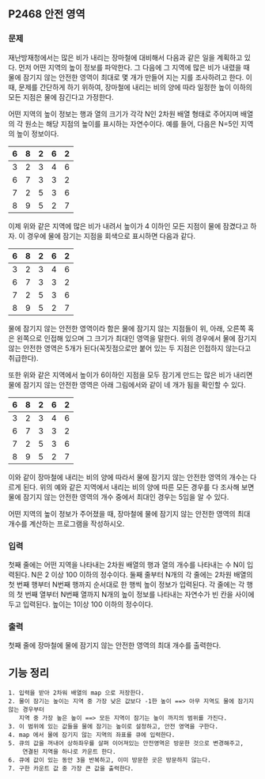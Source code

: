 ## P2468 안전 영역

### 문제
재난방재청에서는 많은 비가 내리는 장마철에 대비해서 다음과 같은 일을 계획하고 있다. 먼저 어떤 지역의 높이 정보를 파악한다. 그 다음에 그 지역에 많은 비가 내렸을 때 물에 잠기지 않는 안전한 영역이 최대로 몇 개가 만들어 지는 지를 조사하려고 한다. 이때, 문제를 간단하게 하기 위하여, 장마철에 내리는 비의 양에 따라 일정한 높이 이하의 모든 지점은 물에 잠긴다고 가정한다.

어떤 지역의 높이 정보는 행과 열의 크기가 각각 N인 2차원 배열 형태로 주어지며 배열의 각 원소는 해당 지점의 높이를 표시하는 자연수이다. 예를 들어, 다음은 N=5인 지역의 높이 정보이다.


| 6	 | 8 |	2|	6	|2|
|---|---|---|---|---|
| 3 | 	2 |	3|	4	|6|
| 6 | 	7	 |3	|3	|2|
| 7 | 	2 |	5|	3	|6|
| 8 | 9 | 5   |	2 | 7   |
이제 위와 같은 지역에 많은 비가 내려서 높이가 4 이하인 모든 지점이 물에 잠겼다고 하자. 이 경우에 물에 잠기는 지점을 회색으로 표시하면 다음과 같다.

| 6 |	8|	2|	6|	2|
|---|---|---|---|---|
| 3 |	2|	3|	4|	6|
| 6 |	7|	3|	3|	2|
 | 7 |	2|	5|	3|	6|
 | 8 |	9|	5|	2|	7|
물에 잠기지 않는 안전한 영역이라 함은 물에 잠기지 않는 지점들이 위, 아래, 오른쪽 혹은 왼쪽으로 인접해 있으며 그 크기가 최대인 영역을 말한다. 위의 경우에서 물에 잠기지 않는 안전한 영역은 5개가 된다(꼭짓점으로만 붙어 있는 두 지점은 인접하지 않는다고 취급한다).

또한 위와 같은 지역에서 높이가 6이하인 지점을 모두 잠기게 만드는 많은 비가 내리면 물에 잠기지 않는 안전한 영역은 아래 그림에서와 같이 네 개가 됨을 확인할 수 있다.

| 6 |	8|	2|	6|	2|
|---|---|---|---|---|
 | 3 |	2|	3|	4|	6|
 | 6 |	7|	3|	3|	2|
 | 7 |	2|	5|	3|	6|
 | 8 |	9|	5|	2|	7|
이와 같이 장마철에 내리는 비의 양에 따라서 물에 잠기지 않는 안전한 영역의 개수는 다르게 된다. 위의 예와 같은 지역에서 내리는 비의 양에 따른 모든 경우를 다 조사해 보면 물에 잠기지 않는 안전한 영역의 개수 중에서 최대인 경우는 5임을 알 수 있다.

어떤 지역의 높이 정보가 주어졌을 때, 장마철에 물에 잠기지 않는 안전한 영역의 최대 개수를 계산하는 프로그램을 작성하시오.

### 입력
첫째 줄에는 어떤 지역을 나타내는 2차원 배열의 행과 열의 개수를 나타내는 수 N이 입력된다. N은 2 이상 100 이하의 정수이다. 둘째 줄부터 N개의 각 줄에는 2차원 배열의 첫 번째 행부터 N번째 행까지 순서대로 한 행씩 높이 정보가 입력된다. 각 줄에는 각 행의 첫 번째 열부터 N번째 열까지 N개의 높이 정보를 나타내는 자연수가 빈 칸을 사이에 두고 입력된다. 높이는 1이상 100 이하의 정수이다.

### 출력
첫째 줄에 장마철에 물에 잠기지 않는 안전한 영역의 최대 개수를 출력한다.

## 기능 정리
    1. 입력을 받아 2차워 배열의 map 으로 저장한다.
    2. 물이 잠기는 높이는 지역 중 가장 낮은 값보다 -1한 높이 ==> 아무 지역도 물에 잠기지 않는 경우부터
       지역 중 가장 높은 높이 ==> 모든 지역이 잠기는 높이 까지의 범위를 가진다.
    3. 이 범위에 있는 값들을 물에 잠기는 높이로 설정하고, 안전 영역을 구한다.
    4. map 에서 물에 잠기지 않는 지역의 좌표를 큐에 입력한다.
    5. 큐의 값을 꺼내어 상하좌우를 살펴 이어져있는 안전영역은 방문한 것으로 변경해주고,
        연결된 지역을 하나로 카운트 한다.
    6. 큐에 값이 있는 동안 3을 반복하고, 이미 방문한 곳은 방문하지 않는다.
    7. 구한 카운트 값 중 가장 큰 값을 출력한다.